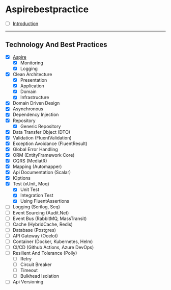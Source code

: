 # Aspirebestpractice

- [ ] [Introduction](#Introduction)

---

## Technology And Best Practices
- [x] [Aspire](https://learn.microsoft.com/en-us/dotnet/aspire/get-started/aspire-overview) 
  - [x] Monitoring
  - [x] Logging
- [x] Clean Architecture
  - [x] Presentation 
  - [x] Application
  - [x] Domain
  - [x] Infrastructure
- [x] Domain Driven Design
- [x] Asynchronous
- [x] Dependency Injection
- [x] Repository
  - [x] Generic Repository
- [x] Data Transfer Object (DTO)
- [x] Validation (FluentValidation)
- [x] Exception Avoidance (FluentResult)
- [x] Global Error Handling
- [x] ORM (EntityFramework Core) 
- [x] CQRS (MediatR)
- [x] Mapping (Automapper)
- [x] Api Documentation (Scalar)
- [x] IOptions
- [x] Test (xUnit, Moq)
  - [x] Unit Test
  - [x] Integration Test
  - [x] Using FluentAssertions
- [ ] Logging (Serilog, Seq)
- [ ] Event Sourcing (Audit.Net)
- [ ] Event Bus (RabbitMQ, MassTransit)
- [ ] Cache (HybridCache, Redis)
- [ ] Database (Postgres)
- [ ] API Gateway (Ocelot)
- [ ] Container (Docker, Kubernetes, Helm)
- [ ] CI/CD (Github Actions, Azure DevOps)
- [ ] Resilient And Tolerance (Polly)
  - [ ] Retry
  - [ ] Circuit Breaker
  - [ ] Timeout
  - [ ] Bulkhead Isolation
- [ ] Api Versioning
